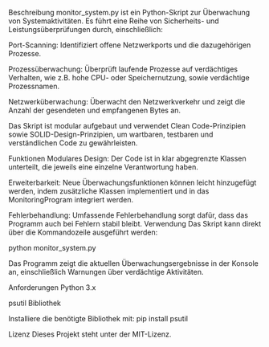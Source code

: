 Beschreibung
monitor_system.py
ist ein Python-Skript zur Überwachung von Systemaktivitäten. Es führt eine Reihe von Sicherheits- und Leistungsüberprüfungen durch, einschließlich:

Port-Scanning: Identifiziert offene Netzwerkports und die dazugehörigen Prozesse.

Prozessüberwachung: Überprüft laufende Prozesse auf verdächtiges Verhalten, wie z.B. hohe CPU- oder Speichernutzung, sowie verdächtige Prozessnamen.

Netzwerküberwachung: Überwacht den Netzwerkverkehr und zeigt die Anzahl der gesendeten und empfangenen Bytes an.

Das Skript ist modular aufgebaut und verwendet Clean Code-Prinzipien sowie SOLID-Design-Prinzipien, um wartbaren, testbaren und verständlichen Code zu gewährleisten.

Funktionen
Modulares Design: Der Code ist in klar abgegrenzte Klassen unterteilt, die jeweils eine einzelne Verantwortung haben.

Erweiterbarkeit: Neue Überwachungsfunktionen können leicht hinzugefügt werden, indem zusätzliche Klassen implementiert und in das MonitoringProgram integriert werden.

Fehlerbehandlung: Umfassende Fehlerbehandlung sorgt dafür, dass das Programm auch bei Fehlern stabil bleibt.
Verwendung
Das Skript kann direkt über die Kommandozeile ausgeführt werden:


python monitor_system.py

Das Programm zeigt die aktuellen Überwachungsergebnisse in der Konsole an, einschließlich Warnungen über verdächtige Aktivitäten.

Anforderungen
Python 3.x

psutil Bibliothek

Installiere die benötigte Bibliothek mit:
pip install psutil



Lizenz
Dieses Projekt steht unter der MIT-Lizenz.
